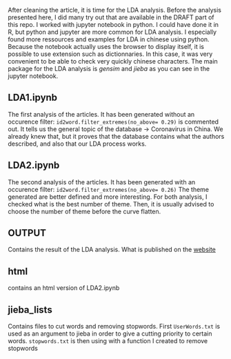 After cleaning the article, it is time for the LDA analysis. Before the analysis presented here, I did many try out that are available in the DRAFT part of this repo. I worked with jupyter notebook in python. I could have done it in R, but python and jupyter are more common for LDA analysis. I especially found more ressources and examples for LDA in chinese using python. Because the notebook actually uses the browser to display itself, it is possible to use extension such as dictionnaries. In this case, it was very convenient to be able to check very quickly chinese characters.
The main package for the LDA analysis is _gensim_ and _jieba_ as you can see in the jupyter notebook.

## LDA1.ipynb
The first analysis of the articles. It has been generated without an occurence filter: `id2word.filter_extremes(no_above= 0.29)` is commented out. It tells us the general topic of the database -> Coronavirus in China. We already knew that, but it proves that the database contains what the authors described, and also that our LDA process works.

## LDA2.ipynb
The second analysis of the articles. It has been generated with an occurence filter: `id2word.filter_extremes(no_above= 0.26)`
The theme generated are better defined and more interesting. For both analysis, I checked what is the best number of theme. Then, it is usually advised to choose the number of theme before the curve flatten.

## OUTPUT
Contains the result of the LDA analysis. What is published on the [website](https://alqua.github.io/website-nCovMemory-analysis/4-LDA/)

## html
contains an html version of LDA2.ipynb

## jieba_lists
Contains files to cut words and removing stopwords. First `UserWords.txt` is used as an argument to jieba in order to give a cutting priority to certain words. `stopwords.txt` is then using with a function I created to remove stopwords
